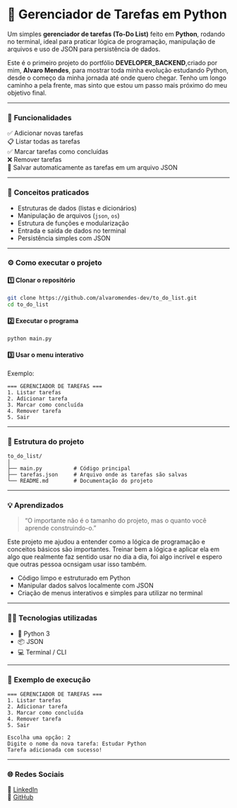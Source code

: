 # 📝 Gerenciador de Tarefas em Python

Um simples **gerenciador de tarefas (To-Do List)** feito em **Python**, rodando no terminal, ideal para praticar lógica de programação, manipulação de arquivos e uso de JSON para persistência de dados.  

Este é o primeiro projeto do portfólio **DEVELOPER_BACKEND**,criado por mim, **Alvaro Mendes**, para mostrar toda minha evolução estudando Python, desde o começo da minha jornada até onde quero chegar. Tenho um longo caminho a pela frente, mas sinto que estou um passo mais próximo do meu objetivo final.

---

### 🌟 **Funcionalidades**
✅ Adicionar novas tarefas  
📋 Listar todas as tarefas  
✅ Marcar tarefas como concluídas  
❌ Remover tarefas  
💾 Salvar automaticamente as tarefas em um arquivo JSON  

---

### 🧠 **Conceitos praticados**
- Estruturas de dados (listas e dicionários)
- Manipulação de arquivos (`json`, `os`)
- Estrutura de funções e modularização
- Entrada e saída de dados no terminal
- Persistência simples com JSON

---

### ⚙️ **Como executar o projeto**

#### 1️⃣ Clonar o repositório
```bash
git clone https://github.com/alvaromendes-dev/to_do_list.git
cd to_do_list
```

#### 2️⃣ Executar o programa
```bash
python main.py
```

#### 3️⃣ Usar o menu interativo
Exemplo:
```
=== GERENCIADOR DE TAREFAS ===
1. Listar tarefas
2. Adicionar tarefa
3. Marcar como concluída
4. Remover tarefa
5. Sair
```

---

### 🧩 **Estrutura do projeto**
```
to_do_list/
│
├── main.py          # Código principal
├── tarefas.json     # Arquivo onde as tarefas são salvas
└── README.md        # Documentação do projeto
```

---

### 💡 **Aprendizados**
> “O importante não é o tamanho do projeto, mas o quanto você aprende construindo-o.”

Este projeto me ajudou a entender como a lógica de programação e conceitos básicos são importantes. Treinar bem a lógica e aplicar ela em algo que realmente faz sentido usar no dia a dia, foi algo incrível e espero que outras pessoa ocnsigam usar isso também.

- Código limpo e estruturado em Python  
- Manipular dados salvos localmente com JSON 
- Criação de menus interativos e simples para utilizar no terminal  

---

### 🧑‍💻 **Tecnologias utilizadas**
- 🐍 Python 3
- 📦 JSON
- 💻 Terminal / CLI

---

### 📸 **Exemplo de execução**
```
=== GERENCIADOR DE TAREFAS ===
1. Listar tarefas
2. Adicionar tarefa
3. Marcar como concluída
4. Remover tarefa
5. Sair

Escolha uma opção: 2
Digite o nome da nova tarefa: Estudar Python
Tarefa adicionada com sucesso!
```

---

### 🌐 **Redes Sociais**
💼 [LinkedIn]( https://www.linkedin.com/in/alvaro-mendes-056090348)  
🐙 [GitHub](https://github.com/alvaromendes-dev)

